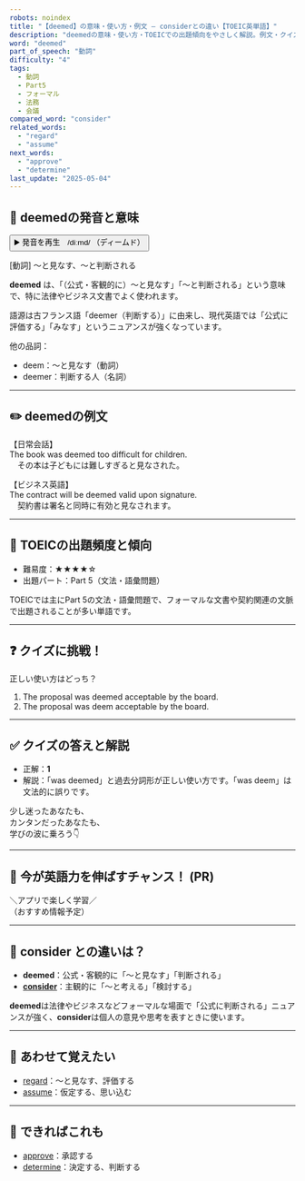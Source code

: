 ```yaml
---
robots: noindex
title: "【deemed】の意味・使い方・例文 ― considerとの違い【TOEIC英単語】"
description: "deemedの意味・使い方・TOEICでの出題傾向をやさしく解説。例文・クイズ付きでconsiderとの違いもわかりやすく学べます。"
word: "deemed"
part_of_speech: "動詞"
difficulty: "4"
tags:
  - 動詞
  - Part5
  - フォーマル
  - 法務
  - 会議
compared_word: "consider"
related_words:
  - "regard"
  - "assume"
next_words:
  - "approve"
  - "determine"
last_update: "2025-05-04"
---
```


## 🔰 deemedの発音と意味

<button class="play-audio" onclick="playTTS('deemed')">
  <span class="play-audio-main">
    ▶️ 発音を再生　/diːmd/
  </span>
  <span class="play-audio-sub">
    （ディームド）
  </span>
</button>

[動詞] ～と見なす、～と判断される

**deemed** は、「（公式・客観的に）～と見なす」「～と判断される」という意味で、特に法律やビジネス文書でよく使われます。

語源は古フランス語「deemer（判断する）」に由来し、現代英語では「公式に評価する」「みなす」というニュアンスが強くなっています。

他の品詞：  
- deem：～と見なす（動詞）
- deemer：判断する人（名詞）

---

## ✏️ deemedの例文

【日常会話】  
The book was deemed too difficult for children.  
　その本は子どもには難しすぎると見なされた。

【ビジネス英語】  
The contract will be deemed valid upon signature.  
　契約書は署名と同時に有効と見なされます。

---

## 🎯 TOEICの出題頻度と傾向

- 難易度：★★★★☆
- 出題パート：Part 5（文法・語彙問題）

TOEICでは主にPart 5の文法・語彙問題で、フォーマルな文書や契約関連の文脈で出題されることが多い単語です。

---

## ❓ クイズに挑戦！

正しい使い方はどっち？

1. The proposal was deemed acceptable by the board.  
2. The proposal was deem acceptable by the board.

---

## ✅ クイズの答えと解説

- 正解：**1**
- 解説：「was deemed」と過去分詞形が正しい使い方です。「was deem」は文法的に誤りです。

少し迷ったあなたも、  
カンタンだったあなたも、  
学びの波に乗ろう👇️

---

## 🚀 今が英語力を伸ばすチャンス！ (PR)

<div class="info-center">
＼アプリで楽しく学習／<br>  
（おすすめ情報予定）
</div>

---

## 🤔  consider との違いは？

- **deemed**：公式・客観的に「～と見なす」「判断される」
- **[consider](/consider)**：主観的に「～と考える」「検討する」

**deemed**は法律やビジネスなどフォーマルな場面で「公式に判断される」ニュアンスが強く、**consider**は個人の意見や思考を表すときに使います。

---

## 🧩 あわせて覚えたい

- [regard](/regard)：～と見なす、評価する
- [assume](/assume)：仮定する、思い込む

---

## 📖 できればこれも

- [approve](/approve)：承認する
- [determine](/determine)：決定する、判断する

<!-- cvid: aid01_bid16 -->
